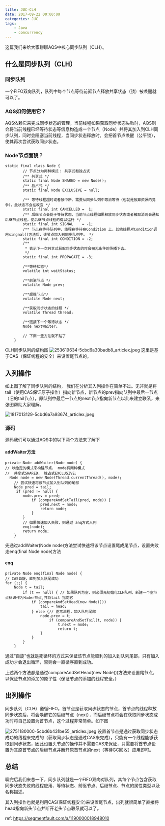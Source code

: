 ```yaml
---
title: JUC-CLH
date: 2017-09-22 00:00:00
categories: JUC
tags:
    - Java
    - concurrency
---
```


这篇我们来给大家聊聊AQS中核心同步队列（CLH）。

<!-- more -->

## 什么是同步队列（CLH）

### 同步队列

一个FIFO双向队列，队列中每个节点等待前驱节点释放共享状态（锁）被唤醒就可以了。

### AQS如何使用它？

AQS依赖它来完成同步状态的管理，当前线程如果获取同步状态失败时，AQS则会将当前线程已经等待状态等信息构造成一个节点（Node）并将其加入到CLH同步队列，同时会阻塞当前线程，当同步状态释放时，会把首节点唤醒（公平锁），使其再次尝试获取同步状态。

### Node节点面貌？

```
static final class Node {
        // 节点分为两种模式： 共享式和独占式
        /** 共享式 */
        static final Node SHARED = new Node();
        /** 独占式 */
        static final Node EXCLUSIVE = null;

        /** 等待线程超时或者被中断、需要从同步队列中取消等待（也就是放弃资源的竞争），此状态不会在改变 */
        static final int CANCELLED =  1;
        /** 后继节点会处于等待状态，当前节点线程如果释放同步状态或者被取消则会通知后继节点线程，使后继节点线程的得以运行 */
        static final int SIGNAL    = -1;
        /** 节点在等待队列中，线程在等待在Condition 上，其他线程对Condition调用singnal()方法后，该节点加入到同步队列中。 */
        static final int CONDITION = -2;
        /**
         * 表示下一次共享式获取同步状态的时会被无条件的传播下去。
         */
        static final int PROPAGATE = -3;

        /**等待状态*/
        volatile int waitStatus;

        /**前驱节点 */
        volatile Node prev;

        /**后继节点*/
        volatile Node next;

        /**获取同步状态的线程 */
        volatile Thread thread;

        /**链接下一个等待状态 */
        Node nextWaiter;
        
        // 下面一些方法就不贴了
    }
```

CLH同步队列的结构图
![253619634-5cbd6a30badb8_articlex.jpeg](253619634-5cbd6a30badb8_articlex.jpeg)
这里是基于CAS（保证线程的安全）来设置尾节点的。

## 入列操作
如上图了解了同步队列的结构， 我们在分析其入列操作在简单不过。无非就是将tail（使用CAS保证原子操作）指向新节点，新节点的prev指向队列中最后一节点（旧的tail节点），原队列中最后一节点的next节点指向新节点以此来建立联系，来张图帮助大家理解。

![1817013129-5cbd6a7a93674_articlex.jpeg](1817013129-5cbd6a7a93674_articlex.jpeg)

### 源码
源码我们可以通过AQS中的以下两个方法来了解下 

#### addWaiter方法

```
private Node addWaiter(Node mode) {
// 以给定的模式来构建节点， mode有两种模式 
//  共享式SHARED， 独占式EXCLUSIVE;
  Node node = new Node(Thread.currentThread(), mode);
    // 尝试快速将该节点加入到队列的尾部
    Node pred = tail;
     if (pred != null) {
        node.prev = pred;
            if (compareAndSetTail(pred, node)) {
                pred.next = node;
                return node;
            }
        }
        // 如果快速加入失败，则通过 anq方式入列
        enq(node);
        return node;
    }
```

先通过addWaiter(Node node)方法尝试快速将该节点设置尾成尾节点，设置失败走enq(final Node node)方法

#### enq
```
private Node enq(final Node node) {
// CAS自旋，直到加入队尾成功        
for (;;) {
    Node t = tail;
        if (t == null) { // 如果队列为空，则必须先初始化CLH队列，新建一个空节点标识作为Hader节点,并将tail 指向它
            if (compareAndSetHead(new Node()))
                tail = head;
            } else {// 正常流程，加入队列尾部
                node.prev = t;
                    if (compareAndSetTail(t, node)) {
                        t.next = node;
                        return t;
                }
            }
        }
    }

```
通过“自旋”也就是死循环的方式来保证该节点能顺利的加入到队列尾部，只有加入成功才会退出循环，否则会一直循序直到成功。

上述两个方法都是通过compareAndSetHead(new Node())方法来设置尾节点，以保证节点的添加的原子性（保证节点的添加的线程安全。）

## 出列操作
同步队列（CLH）遵循FIFO，首节点是获取同步状态的节点，首节点的线程释放同步状态后，将会唤醒它的后继节点（next），而后继节点将会在获取同步状态成功时将自己设置为首节点，这个过程非常简单。如下图

![2751180000-5cbd6b431be55_articlex.jpeg](2751180000-5cbd6b431be55_articlex.jpeg)
设置首节点是通过获取同步状态成功的线程来完成的（获取同步状态是通过CAS来完成），只能有一个线程能够获取到同步状态，因此设置头节点的操作并不需要CAS来保证，只需要将首节点设置为其原首节点的后继节点并断开原首节点的next（等待GC回收）应用即可。

## 总结
聊完后我们来总一下，同步队列就是一个FIFO双向对队列，其每个节点包含获取同步状态失败的线程应用、等待状态、前驱节点、后继节点、节点的属性类型以及名称描述。

其入列操作也就是利用CAS(保证线程安全)来设置尾节点，出列就很简单了直接将head指向新头节点并断开老头节点联系就可以了。

ref: 
https://segmentfault.com/a/1190000018948010
